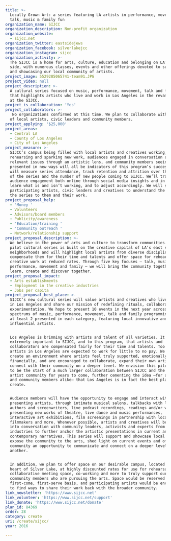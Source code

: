 ```yaml
---
title: >-
  Locally Grown Art: a series featuring LA artists in performance, movement,
  talk, music & family fun 
organization_name: SIJCC
organization_description: Non-profit organization
organization_website:
  - sijcc.net
organization_twitter: eastsidejews
organization_facebook: silverlakejcc
organization_instagram: sijcc
organization_activity: >-
  The SIJCC is a home for arts, culture, education and belonging on LA’s east
  side, with numerous classes, events and other offerings devoted to supporting
  and showcasing our local community of artists.
project_image: 5529285065741-team91.JPG
project_video: null
project_description: >-
  A cultural series focused on music, performance, movement, talk and family,
  that highlights artists who live and work in Los Angeles in the revamped space
  at the SIJCC.
project_is_collaboration: 'Yes'
project_collaborators: >-
   No organizations confirmed at this time. We plan to collaborate with an array
  of local artists, civic leaders and community members.
project_applying: '$25,000'
project_areas:
  - Central LA
  - County of Los Angeles
  - City of Los Angeles
project_measure: >-
  SIJCC’s campus being filled with local artists and creatives working,
  rehearsing and sparking new work, audiences engaged in conversation about
  relevant issues through an artistic lens, and community members seeing ideas
  presented in new ways will all be indicators of this program’s success. We
  will measure series attendance, track retention and attrition over the course
  of the series and the number of new people coming to SIJCC. We’ll track
  audience engagement both online through social media insights and in person to
  learn what is and isn’t working, and to adjust accordingly. We will survey
  participating artists, civic leaders and creatives to understand the value to
  the series to them and their work.
project_proposal_help:
  - 'Money '
  - Volunteers
  - Advisors/board members
  - Publicity/awareness
  - 'Education/training '
  - 'Community outreach '
  - Network/relationship support
project_proposal_description: >-
  We believe in the power of arts and culture to transform communities. Our
  pilot cultural series is built on the creative capital of LA’s east side
  neighborhoods and will highlight local artists from diverse disciplines,
  compensate them for their time and talents and offer space for rehearsal and
  creative work at reduced rates. Through five key focuses — talk, music,
  performance, movement and family — we will bring the community together to
  learn, create and discover together.
project_proposal_impact:
  - Arts establishments
  - Employment in the creative industries
  - Jobs per capita
project_proposal_best_place: >-
  SIJCC’s new cultural series will value artists and creatives who live and work
  in Los Angeles and share our mission of redefining rituals, collaboration and
  experimentation. We hope to present 10 events in the next year across the
  spectrums of music, performance, movement, talk and family programming, with
  at least 2 presented in each category, featuring local innovative and
  influential artists.  


  Los Angeles is brimming with artists and talent of all varieties. It is
  extremely important to SIJCC, and to this program, that artists and
  collaborators are compensated fairly for their time and talents. Too many
  artists in Los Angeles are expected to work for little to no pay. We wish to
  create an environment where artists feel truly supported, emotionally and
  financially, and are encouraged to collaborate, expand their own artistry, and
  connect with their community on a deeper level. We envision this pilot series
  to be the start of a much larger collaboration between SIJCC and the local
  artist community for years to come, further cementing the idea –for artists
  and community members alike— that Los Angeles is in fact the best place to
  create. 


  Audience members will have the opportunity to engage and interact with
  presenting artists, through intimate musical salons, talkbacks with local
  authors and screenwriters, live podcast recordings, readings and/or workshops
  presenting new works of theatre, live dance and music performances,
  interactive art exhibitions, film screenings in partnership with local
  filmmakers and more. Whenever possible, artists and creatives will be brought
  into conversation with community leaders, activists and experts from different
  industries to further anchor the artistic presentations in current and
  contemporary narratives. This series will support and showcase local artists,
  expose the community to the arts, shed light on current events and offer the
  community an opportunity to communicate and connect on a deeper level with one
  another.  


  In addition, we plan to offer space on our desirable campus, located in the
  heart of Silver Lake, at highly discounted rates for use for rehearsals,
  collaborative meeting space, co-working and more to truly support our local
  community members who are pursuing the arts. Space would be reserved on a
  first-come, first-serve basis, and participating artists would be encouraged
  to find ways to share their work back with the broader community.
link_newsletter: 'https://www.sijcc.net'
link_volunteer: 'https://www.sijcc.net/support'
link_donate: 'https://www.sijcc.net/donate'
plan_id: 84369
order: 28
category: create
uri: /create/sijcc/
year: 2016

---
```


